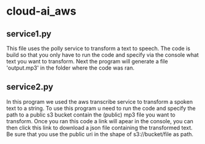 # cloud-ai_aws

## service1.py
This file uses the polly service to transform a text to speech.
The code is build so that you only have to run the code and specify via the console what text you want to transform.
Next the program will generate a file 'output.mp3' in the folder where the code was ran.

## service2.py
In this program we used the aws transcribe service to transform a spoken text to a string.
To use this program u need to run the code and specify the path to a public s3 bucket contain the (public) mp3 file you want to transform.
Once you ran this code a link will apear in the console, you can then click this link to download a json file containing the transformed text.
Be sure that you use the public uri in the shape of s3://bucket/file as path. 
